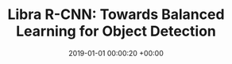 ---
layout: post
title:  "Libra R-CNN: Towards Balanced Learning for Object Detection"
date:   2019-01-01 00:00:20 +00:00
image: pubs/2021.LibraRCNN/cvpr.png
categories: research
sub_fields: "Others"
# author: ""
authors: "<strong>Jiangmiao Pang</strong>, Kai Chen, Qi Li, Zhihai Xu, Huajun Feng, Jianping Shi, Wanli Ouyang, Dahua Lin"
venue: "Computer Vision and Pattern Recognition (CVPR)"
# page: http://vis.xyz/pub/qdtrack
arxiv: https://arxiv.org/abs/1904.02701
# paper: https://link.springer.com/article/10.1007/s11263-021-01434-2
code: https://github.com/open-mmlab/mmdetection/tree/master/configs/libra_rcnn
# poster: pubs/2021.K-Net/poster.jpeg
# video: https://www.youtube.com/watch?v=BlrHCO9TDvk
# slide: pubs/2021.FCOS3D/FCOS3D.pdf
zhihu: https://www.zhihu.com/question/319458937/answer/647082241
bibtex: pubs/2021.LibraRCNN/bibtex_cvpr.txt
# highlight: Oral Presentation
---